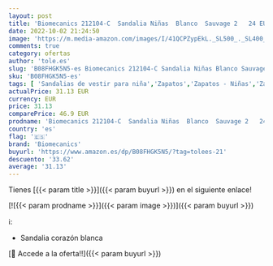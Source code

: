 ```yaml
---
layout: post
title: 'Biomecanics 212104-C  Sandalia Niñas  Blanco  Sauvage 2   24 EU'
date: 2022-10-02 21:24:50
image: 'https://m.media-amazon.com/images/I/41QCPZypEkL._SL500_._SL400_.jpg'
comments: true
category: ofertas
author: 'tole.es'
slug: 'B08FHGK5N5-es Biomecanics 212104-C Sandalia Niñas Blanco Sauvage 2 24 EU'
sku: 'B08FHGK5N5-es'
tags: [ 'Sandalias de vestir para niña','Zapatos','Zapatos - Niñas','Zapatos y complementos','biomecanics','sandalia','🇪🇸', ]
actualPrice: 31.13 EUR
currency: EUR
price: 31.13
comparePrice: 46.9 EUR
prodname: 'Biomecanics 212104-C  Sandalia Niñas  Blanco  Sauvage 2   24 EU'
country: 'es'
flag: '🇪🇸'
brand: 'Biomecanics'
buyurl: 'https://www.amazon.es/dp/B08FHGK5N5/?tag=tolees-21'
descuento: '33.62'
average: '31.13'
---
```


Tienes [{{< param title >}}]({{< param buyurl >}}) en el siguiente enlace!

[![{{< param prodname >}}]({{< param image >}})]({{< param buyurl >}})

ℹ️:

- Sandalia corazón blanca

[🛒 Accede a la oferta!!]({{< param buyurl >}})
